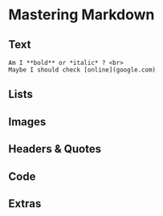 # Mastering Markdown #

## Text ##
```
Am I **bold** or *italic* ? <br>
Maybe I should check [online](google.com)
```

## Lists ##


## Images ##


## Headers & Quotes ##


## Code ##


## Extras ##





